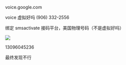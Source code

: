 voice.google.com

voice 虚拟好吗 ‪(906) 332-2556‬

绑定 smsactivate 接码平台，美国物理号码（不是虚拟好吗）

![](https://gitee.com/hxc8/images5/raw/master/img/202407172330938.jpg)

13096045236

最终发现不行